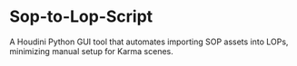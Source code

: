 # Sop-to-Lop-Script
A Houdini Python GUI tool that automates importing SOP assets into LOPs, minimizing manual setup for Karma scenes.
